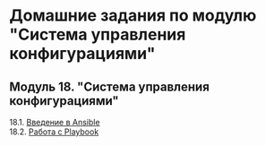 # Домашние задания по модулю "Система управления конфигурациями"


## Модуль 18. "Система управления конфигурациями"

18.1. [Введение в Ansible](https://github.com/BaryshnikovNV/netology-devops/blob/ansible-01-base/KONF-35/ansible/18.1-ansible-01-base/ansible-01-base.md)  
18.2. [Работа с Playbook](https://github.com/BaryshnikovNV/netology-devops/blob/ansible-02-playbook/KONF-35/ansible/18.2-ansible-02-playbook/ansible-02-playbook.md)  
